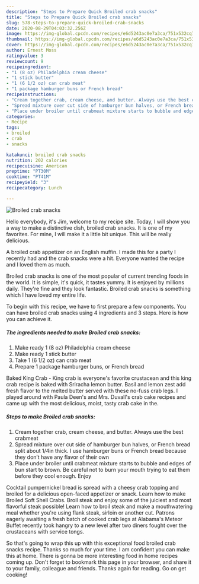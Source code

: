 ```yaml
---
description: "Steps to Prepare Quick Broiled crab snacks"
title: "Steps to Prepare Quick Broiled crab snacks"
slug: 578-steps-to-prepare-quick-broiled-crab-snacks
date: 2020-08-29T04:03:32.256Z
image: https://img-global.cpcdn.com/recipes/e6d5243ac0e7a3ca/751x532cq70/broiled-crab-snacks-recipe-main-photo.jpg
thumbnail: https://img-global.cpcdn.com/recipes/e6d5243ac0e7a3ca/751x532cq70/broiled-crab-snacks-recipe-main-photo.jpg
cover: https://img-global.cpcdn.com/recipes/e6d5243ac0e7a3ca/751x532cq70/broiled-crab-snacks-recipe-main-photo.jpg
author: Ernest Moss
ratingvalue: 3
reviewcount: 9
recipeingredient:
- "1 (8 oz) Philadelphia cream cheese"
- "1 stick butter"
- "1 (6 1/2 oz) can crab meat"
- "1 package hamburger buns or French bread"
recipeinstructions:
- "Cream together crab, cream cheese, and butter. Always use the best crabmeat"
- "Spread mixture over cut side of hamburger bun halves, or French bread split about 1/4in thick. I use hamburger buns or French bread because they don’t have any flavor of their own"
- "Place under broiler until crabmeat mixture starts to bubble and edges of bun start to brown. Be careful not to burn your mouth trying to eat them before they cool enough. Enjoy"
categories:
- Recipe
tags:
- broiled
- crab
- snacks

katakunci: broiled crab snacks 
nutrition: 202 calories
recipecuisine: American
preptime: "PT30M"
cooktime: "PT41M"
recipeyield: "3"
recipecategory: Lunch

---
```



![Broiled crab snacks](https://img-global.cpcdn.com/recipes/e6d5243ac0e7a3ca/751x532cq70/broiled-crab-snacks-recipe-main-photo.jpg)

Hello everybody, it's Jim, welcome to my recipe site. Today, I will show you a way to make a distinctive dish, broiled crab snacks. It is one of my favorites. For mine, I will make it a little bit unique. This will be really delicious.

A broiled crab appetizer on an English muffin. I made this for a party I recently had and the crab snacks were a hit. Everyone wanted the recipe and I loved them as much.

Broiled crab snacks is one of the most popular of current trending foods in the world. It is simple, it's quick, it tastes yummy. It is enjoyed by millions daily. They're fine and they look fantastic. Broiled crab snacks is something which I have loved my entire life.


To begin with this recipe, we have to first prepare a few components. You can have broiled crab snacks using 4 ingredients and 3 steps. Here is how you can achieve it.

<!--inarticleads1-->

##### The ingredients needed to make Broiled crab snacks:

1. Make ready 1 (8 oz) Philadelphia cream cheese
1. Make ready 1 stick butter
1. Take 1 (6 1/2 oz) can crab meat
1. Prepare 1 package hamburger buns, or French bread


Baked King Crab - King crab is everyone&#39;s favorite crustacean and this king crab recipe is baked with Sriracha lemon butter. Basil and lemon zest add fresh flavor to the melted butter served with these no-fuss crab legs. I played around with Paula Deen&#39;s and Mrs. Duvall&#39;s crab cake recipes and came up with the most delicious, moist, tasty crab cake in the. 

<!--inarticleads2-->

##### Steps to make Broiled crab snacks:

1. Cream together crab, cream cheese, and butter. Always use the best crabmeat
1. Spread mixture over cut side of hamburger bun halves, or French bread split about 1/4in thick. I use hamburger buns or French bread because they don’t have any flavor of their own
1. Place under broiler until crabmeat mixture starts to bubble and edges of bun start to brown. Be careful not to burn your mouth trying to eat them before they cool enough. Enjoy


Cocktail pumpernickel bread is spread with a cheesy crab topping and broiled for a delicious open-faced appetizer or snack. Learn how to make Broiled Soft Shell Crabs. Broil steak and enjoy some of the juiciest and most flavorful steak possible! Learn how to broil steak and make a mouthwatering meal whether you&#39;re using flank steak, sirloin or another cut. Patrons eagerly awaiting a fresh batch of cooked crab legs at Alabama&#39;s Meteor Buffet recently took hangry to a new level after two diners fought over the crustaceans with service tongs. 

So that's going to wrap this up with this exceptional food broiled crab snacks recipe. Thanks so much for your time. I am confident you can make this at home. There is gonna be more interesting food in home recipes coming up. Don't forget to bookmark this page in your browser, and share it to your family, colleague and friends. Thanks again for reading. Go on get cooking!
